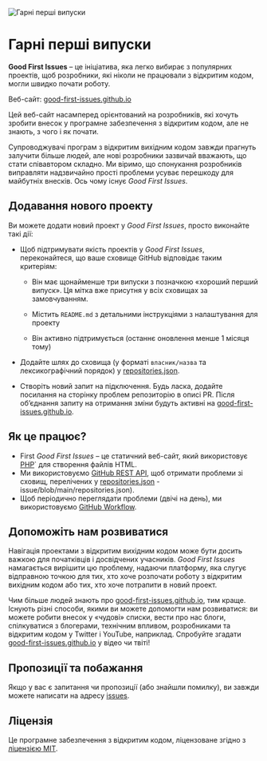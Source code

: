 ![Гарні перші випуски](../assets/github/social-preview.png)

# Гарні перші випуски

**Good First Issues** – це ініціатива, яка легко вибирає з популярних проектів, щоб розробники, які ніколи не працювали з відкритим кодом, могли швидко почати роботу.

Веб-сайт: [good-first-issues.github.io](https://good-first-issues.github.io)

Цей веб-сайт насамперед орієнтований на розробників, які хочуть зробити внесок у програмне забезпечення з відкритим кодом, але не знають, з чого і як почати.

Супроводжувачі програм з відкритим вихідним кодом завжди прагнуть залучити більше людей, але нові розробники зазвичай вважають, що стати співавтором складно. Ми віримо, що спонукання розробників виправляти надзвичайно прості проблеми усуває перешкоду для майбутніх внесків. Ось чому існує *Good First Issues*.

## Додавання нового проекту

Ви можете додати новий проект у *Good First Issues*, просто виконайте такі дії:

- Щоб підтримувати якість проектів у *Good First Issues*, переконайтеся, що ваше сховище GitHub відповідає таким критеріям:

     - Він має щонайменше три випуски з позначкою «хороший перший випуск». Ця мітка вже присутня у всіх сховищах за замовчуванням.

     - Містить `README.md` з детальними інструкціями з налаштування для проекту

     - Він активно підтримується (останнє оновлення менше 1 місяця тому)

- Додайте шлях до сховища (у форматі `власник/назва` та лексикографічний порядок) у [repositories.json](https://github.com/gomzyakov/good-first-issue/blob/main/repositories.json).

- Створіть новий запит на підключення. Будь ласка, додайте посилання на сторінку проблем репозиторію в описі PR. Після об’єднання запиту на отримання зміни будуть активні на [good-first-issues.github.io](https://good-first-issues.github.io).

## Як це працює?

- First *Good First Issues* – це статичний веб-сайт, який використовує [PHP](https://www.php.net)` для створення файлів HTML.
- Ми використовуємо [GitHub REST API](https://docs.github.com/en/rest), щоб отримати проблеми зі сховищ, перелічених у [repositories.json](https://github.com/gomzyakov/good-first) -issue/blob/main/repositories.json).
- Щоб періодично переглядати проблеми (двічі на день), ми використовуємо [GitHub Workflow](https://docs.github.com/en/actions/using-workflows).

## Допоможіть нам розвиватися

Навігація проектами з відкритим вихідним кодом може бути досить важкою для початківців і досвідчених учасників. *Good First Issues* намагається вирішити цю проблему, надаючи платформу, яка слугує відправною точкою для тих, хто хоче розпочати роботу з відкритим вихідним кодом або тих, хто хоче потрапити в новий проект.

Чим більше людей знають про [good-first-issues.github.io](https://good-first-issues.github.io), тим краще. Існують різні способи, якими ви можете допомогти нам розвиватися: ви можете робити внесок у «чудові» списки, вести про нас блоги, спілкуватися з блогерами, технічним впливом, розробниками та відкритим кодом у Twitter і YouTube, наприклад. Спробуйте згадати [good-first-issues.github.io](https://good-first-issues.github.io) у відео чи твіті!

## Пропозиції та побажання

Якщо у вас є запитання чи пропозиції (або знайшли помилку), ви завжди можете написати на адресу [issues](https://github.com/good-first-issues/good-first-issues.github.io/issues).

## Ліцензія

Це програмне забезпечення з відкритим кодом, ліцензоване згідно з [ліцензією MIT](https://github.com/good-first-issues/good-first-issues.github.io/blob/main/LICENSE).